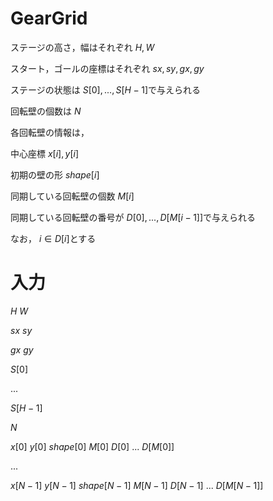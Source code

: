 # GearGrid

ステージの高さ，幅はそれぞれ $H, W$

スタート，ゴールの座標はそれぞれ $sx, sy, gx, gy$

ステージの状態は $S[0], ... , S[H - 1]$で与えられる

回転壁の個数は $N$

各回転壁の情報は，

中心座標 $x[i], y[i]$

初期の壁の形 $shape[i]$

同期している回転壁の個数 $M[i]$

同期している回転壁の番号が $D[0], ... , D[M[i - 1]]$で与えられる

なお， $i \in D[i]$とする

# 入力

$H \ W$

$sx \ sy$

$gx \ gy$

$S[0]$

$...$

$S[H - 1]$

$N$

$x[0] \ y[0] \ shape[0] \ M[0] \ D[0] \ ... \ D[M[0]]$

$...$

$x[N - 1] \ y[N - 1] \ shape[N - 1] \ M[N - 1] \ D[N - 1] \ ... \ D[M[N - 1]]$
